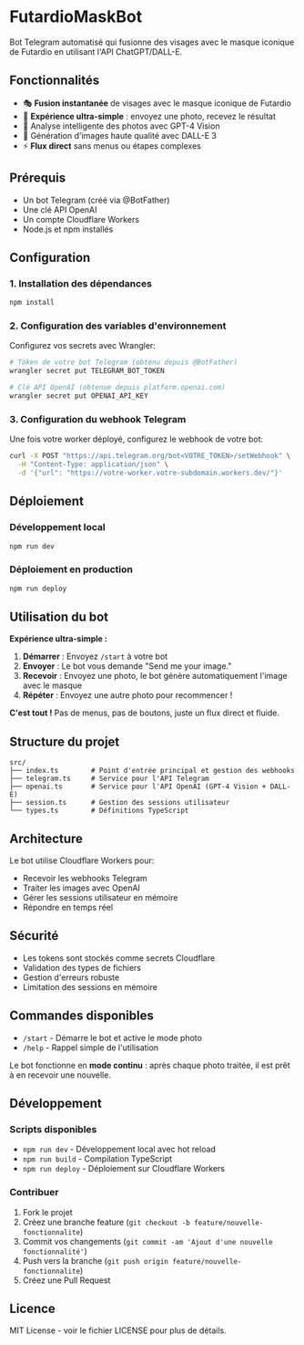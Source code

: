 # FutardioMaskBot

Bot Telegram automatisé qui fusionne des visages avec le masque iconique de Futardio en utilisant l'API ChatGPT/DALL-E.

## Fonctionnalités

- 🎭 **Fusion instantanée** de visages avec le masque iconique de Futardio
- 📸 **Expérience ultra-simple** : envoyez une photo, recevez le résultat
- 🧠 Analyse intelligente des photos avec GPT-4 Vision
- 🎨 Génération d'images haute qualité avec DALL-E 3
- ⚡ **Flux direct** sans menus ou étapes complexes

## Prérequis

- Un bot Telegram (créé via @BotFather)
- Une clé API OpenAI
- Un compte Cloudflare Workers
- Node.js et npm installés

## Configuration

### 1. Installation des dépendances

```bash
npm install
```

### 2. Configuration des variables d'environnement

Configurez vos secrets avec Wrangler:

```bash
# Token de votre bot Telegram (obtenu depuis @BotFather)
wrangler secret put TELEGRAM_BOT_TOKEN

# Clé API OpenAI (obtenue depuis platform.openai.com)
wrangler secret put OPENAI_API_KEY
```

### 3. Configuration du webhook Telegram

Une fois votre worker déployé, configurez le webhook de votre bot:

```bash
curl -X POST "https://api.telegram.org/bot<VOTRE_TOKEN>/setWebhook" \
  -H "Content-Type: application/json" \
  -d '{"url": "https://votre-worker.votre-subdomain.workers.dev/"}'
```

## Déploiement

### Développement local

```bash
npm run dev
```

### Déploiement en production

```bash
npm run deploy
```

## Utilisation du bot

**Expérience ultra-simple :**

1. **Démarrer** : Envoyez `/start` à votre bot
2. **Envoyer** : Le bot vous demande "Send me your image."
3. **Recevoir** : Envoyez une photo, le bot génère automatiquement l'image avec le masque
4. **Répéter** : Envoyez une autre photo pour recommencer !

**C'est tout !** Pas de menus, pas de boutons, juste un flux direct et fluide.

## Structure du projet

```
src/
├── index.ts        # Point d'entrée principal et gestion des webhooks
├── telegram.ts     # Service pour l'API Telegram
├── openai.ts       # Service pour l'API OpenAI (GPT-4 Vision + DALL-E)
├── session.ts      # Gestion des sessions utilisateur
└── types.ts        # Définitions TypeScript
```

## Architecture

Le bot utilise Cloudflare Workers pour:
- Recevoir les webhooks Telegram
- Traiter les images avec OpenAI
- Gérer les sessions utilisateur en mémoire
- Répondre en temps réel

## Sécurité

- Les tokens sont stockés comme secrets Cloudflare
- Validation des types de fichiers
- Gestion d'erreurs robuste
- Limitation des sessions en mémoire

## Commandes disponibles

- `/start` - Démarre le bot et active le mode photo
- `/help` - Rappel simple de l'utilisation

Le bot fonctionne en **mode continu** : après chaque photo traitée, il est prêt à en recevoir une nouvelle.

## Développement

### Scripts disponibles

- `npm run dev` - Développement local avec hot reload
- `npm run build` - Compilation TypeScript
- `npm run deploy` - Déploiement sur Cloudflare Workers

### Contribuer

1. Fork le projet
2. Créez une branche feature (`git checkout -b feature/nouvelle-fonctionnalite`)
3. Commit vos changements (`git commit -am 'Ajout d'une nouvelle fonctionnalité'`)
4. Push vers la branche (`git push origin feature/nouvelle-fonctionnalite`)
5. Créez une Pull Request

## Licence

MIT License - voir le fichier LICENSE pour plus de détails.
